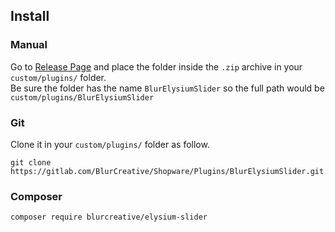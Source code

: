 ## Install

### Manual 
Go to [Release Page](https://gitlab.com/BlurCreative/Shopware/Plugins/BlurElysiumSlider/-/releases) and place the folder inside the `.zip` archive in your `custom/plugins/` folder.  
Be sure the folder has the name `BlurElysiumSlider` so the full path would be `custom/plugins/BlurElysiumSlider`

### Git
Clone it in your `custom/plugins/` folder as follow.
```
git clone https://gitlab.com/BlurCreative/Shopware/Plugins/BlurElysiumSlider.git
```

### Composer
```
composer require blurcreative/elysium-slider
```